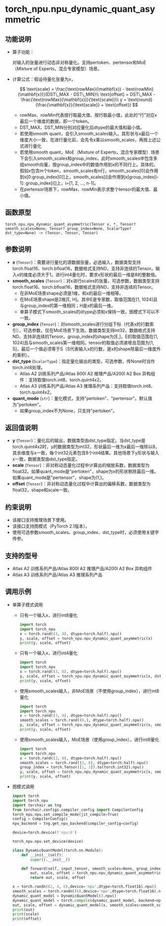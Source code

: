 # torch\_npu.npu\_dynamic\_quant\_asymmetric<a name="ZH-CN_TOPIC_0000002153860105"></a>

## 功能说明<a name="zh-cn_topic_0000002057983185_section14441124184110"></a>

-   算子功能：

    对输入的张量进行动态非对称量化。支持pertoken、pertensor和MoE（Mixture of Experts，混合专家模型）场景。

-   计算公式：假设待量化张量为$x$，

    $$
    \text{scale} = \frac{\text{rowMax}(\mathbf{x}) - \text{rowMin}(\mathbf{x})}{DST\_MAX - DST\_MIN}\\
    \text{offset} = DST\_MAX - \frac{\text{rowMax}(\mathbf{x})}{\text{scale}}\\
    y = \text{round}(\frac{\mathbf{x}}{\text{scale}} + \text{offset})
    $$

    -   rowMax、rowMin代表按行取最大值、按行取最小值，此处的“行”对应x最后一个维度的数据，即一个token。
    -   DST\_MAX、DST\_MIN分别对应量化后dtype的最大值和最小值。
    -   若使用smooth quant，会引入smooth\_scales输入，其形状与x最后一个维度大小一致，在进行量化前，会先令x乘以smooth\_scales，再按上述公式进行量化
    -   若使用smooth quant，MoE（Mixture of Experts，混合专家模型）场景下会引入smooth\_scales和group\_index，此时smooth\_scales中包含多组smooth向量，按group\_index中的数值作用到x的不同行上。具体的，假如x包含m个token，smooth\_scales有n行，smooth\_scales\[0\]会作用到x\[0:group\_index\[0\]\]上，smooth\_scales\[i\]会作用到x\[group\_index\[i-1\]: group\_index\[i\]\]上，i=\[1, 2, ..., n-1\]。
    -   在pertensor场景下，rowMax、rowMin表示求整个tensor的最大值、最小值。

## 函数原型<a name="zh-cn_topic_0000002057983185_section45077510411"></a>

```
torch_npu.npu_dynamic_quant_asymmetric(Tensor x, *, Tensor? smooth_scales=None, Tensor? group_index=None, ScalarType? dst_type=None) -> (Tensor, Tensor, Tensor)
```

## 参数说明<a name="zh-cn_topic_0000002057983185_section112637109429"></a>

- **x** (`Tensor`)：需要进行量化的源数据张量，必选输入，数据类型支持torch.float16、torch.bfloat16，数据格式支持ND，支持非连续的Tensor。输入x的维度必须大于1。进行int4量化时，要求x形状的最后一维是8的整数倍。
- **smooth\_scales** (`Tensor`)：对x进行scales的张量，可选参数，数据类型支持torch.float16、torch.bfloat16，数据格式支持ND，支持非连续的Tensor。
    -   在非MoE场景shape必须是1维，和x的最后一维相等。
    -   在MoE场景shape是2维\[E, H\]。其中E是专家数，取值范围在\[1, 1024\]且与group\_index的第一维相同；H是x的最后一维。
    -   单算子模式下smooth\_scales的dtype必须和x保持一致，图模式下可以不一致。
- **group\_index** (`Tensor`)：对smooth\_scales进行分组下标（代表x的行数索引），可选参数，仅在MoE场景下生效。数据类型支持int32，数据格式支持ND，支持非连续的Tensor。group\_index的shape为\[E,\]，E的取值范围在\[1, 1024\]且与smooth\_scales第一维相同。tensor的取值必须递增且范围为\[1, S\]，最后一个值必须等于S（S代表输入x的行数，是x的shape除最后一维度外的乘积）。
- **dst\_type** (`ScalarType`)：指定量化输出的类型，可选参数，传None时当作torch.int8处理。
    -   <term>Atlas A2 训练系列产品/Atlas 800I A2 推理产品/A200I A2 Box 异构组件</term>：支持取值torch.int8、torch.quint4x2。
    -   <term>Atlas A3 训练系列产品/Atlas A3 推理系列产品</term>：支持取值torch.int8、torch.quint4x2。
- **quant\_mode** (`str`)：量化模式，支持"pertoken"、"pertensor"。默认值为"pertoken"。
    -   如果group\_index不为None，只支持"pertoken"。

## 返回值说明<a name="zh-cn_topic_0000002057983185_section22231435517"></a>

- **y** (`Tensor`)：量化后的输出，数据类型由dst\_type指定。当dst\_type是torch.quint4x2时，y的数据类型为int32，形状最后一维为x最后一维除以8，其余维度与x一致，每个int32元素包含8个int4结果。其他场景下y形状与输入x一致，数据类型由dst\_type指定。
- **scale** (`Tensor`)：非对称动态量化过程中计算出的缩放系数，数据类型为float32。如果quant\_mode是"pertoken"，shape为x的形状剔除最后一维。如果quant\_mode是"pertensor"，shape为\(1,\)。
- **offset** (`Tensor`)：非对称动态量化过程中计算出的偏移系数，数据类型为float32，shape和scale一致。

## 约束说明<a name="zh-cn_topic_0000002057983185_section12345537164214"></a>

-   该接口支持推理场景下使用。
-   该接口支持图模式（PyTorch 2.1版本）。
-   使用可选参数smooth\_scales、group\_index、dst\_type时，必须使用关键字传参。

## 支持的型号<a name="zh-cn_topic_0000002057983185_section3995315192919"></a>

-   <term>Atlas A2 训练系列产品/Atlas 800I A2 推理产品/A200I A2 Box 异构组件</term>
-   <term>Atlas A3 训练系列产品/Atlas A3 推理系列产品</term>

## 调用示例<a name="zh-cn_topic_0000002057983185_section14459801435"></a>

-   单算子模式调用
    -   只有一个输入x，进行int8量化

        ```python
        import torch
        import torch_npu
        x = torch.rand((3, 8), dtype=torch.half).npu()
        y, scale, offset = torch_npu.npu_dynamic_quant_asymmetric(x)
        print(y, scale, offset)
        ```

    -   只有一个输入x，进行int4量化

        ```python
        import torch
        import torch_npu
        x = torch.rand((3, 8), dtype=torch.half).npu()
        y, scale, offset = torch_npu.npu_dynamic_quant_asymmetric(x, dst_type=torch.quint4x2)
        print(y, scale, offset)
        ```

    -   使用smooth\_scales输入，非MoE场景（不使用group\_index），进行int8量化

        ```python
        import torch
        import torch_npu
        x = torch.rand((3, 8), dtype=torch.half).npu()
        smooth_scales = torch.rand((8,), dtype=torch.half).npu()
        y, scale, offset = torch_npu.npu_dynamic_quant_asymmetric(x, smooth_scales=smooth_scales)
        print(y, scale, offset)
        ```

    -   使用smooth\_scales输入，MoE场景（使用group\_index），进行int8量化

        ```python
        import torch
        import torch_npu
        x = torch.rand((3, 8), dtype=torch.half).npu()
        smooth_scales = torch.rand((2, 8), dtype=torch.half).npu()
        group_index = torch.Tensor([1, 3]).to(torch.int32).npu()
        y, scale, offset = torch_npu.npu_dynamic_quant_asymmetric(x, smooth_scales=smooth_scales, group_index=group_index)
        print(y, scale, offset)
        ```

-   图模式调用

    ```python
    import torch
    import torch_npu
    import torchair as tng
    from torchair.configs.compiler_config import CompilerConfig
    torch_npu.npu.set_compile_mode(jit_compile=True)
    config = CompilerConfig()
    npu_backend = tng.get_npu_backend(compiler_config=config)
    
    device=torch.device(f'npu:0')
    
    torch_npu.npu.set_device(device)
    
    class DynamicQuantModel(torch.nn.Module):
        def __init__(self):
            super().__init__()
    
        def forward(self, input_tensor, smooth_scales=None, group_index=None, dst_type=None):
            out, scale, offset = torch_npu.npu_dynamic_quant_asymmetric(input_tensor, smooth_scales=smooth_scales, group_index=group_index, dst_type=dst_type)
            return out, scale, offset
    
    x = torch.randn((2, 4, 6),device='npu',dtype=torch.float16).npu()
    smooth_scales = torch.randn((6),device='npu',dtype=torch.float16).npu()
    dynamic_quant_model = DynamicQuantModel().npu()
    dynamic_quant_model = torch.compile(dynamic_quant_model, backend=npu_backend, dynamic=True)
    out, scale, offset = dynamic_quant_model(x, smooth_scales=smooth_scales)
    print(out)
    print(scale)
    print(offset)
    ```

